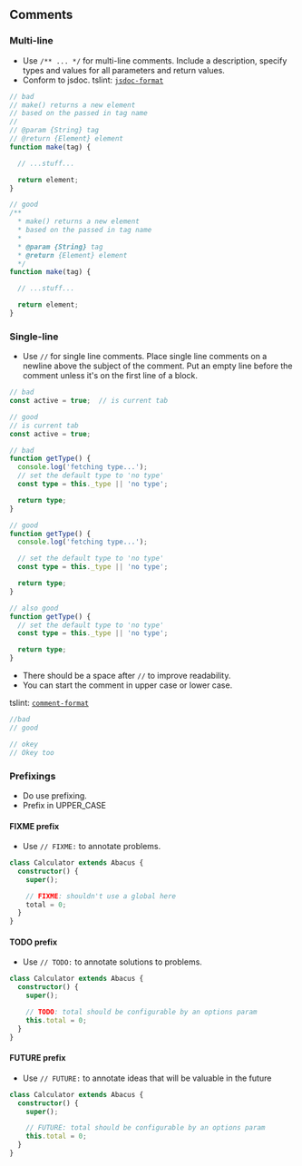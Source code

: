 ## Comments

### Multi-line
- Use `/** ... */` for multi-line comments. Include a description, specify types and values for all parameters and return values.
- Conform to jsdoc. tslint: [`jsdoc-format`](tslint.md#jsdoc-format-native)

```typescript
// bad
// make() returns a new element
// based on the passed in tag name
//
// @param {String} tag
// @return {Element} element
function make(tag) {

  // ...stuff...

  return element;
}

// good
/**
  * make() returns a new element
  * based on the passed in tag name
  *
  * @param {String} tag
  * @return {Element} element
  */
function make(tag) {

  // ...stuff...

  return element;
}
```

### Single-line
- Use `//` for single line comments. Place single line comments on a newline above the subject of the comment. Put an empty line before the comment unless it's on the first line of a block.

```typescript
// bad
const active = true;  // is current tab

// good
// is current tab
const active = true;

// bad
function getType() {
  console.log('fetching type...');
  // set the default type to 'no type'
  const type = this._type || 'no type';

  return type;
}

// good
function getType() {
  console.log('fetching type...');

  // set the default type to 'no type'
  const type = this._type || 'no type';

  return type;
}

// also good
function getType() {
  // set the default type to 'no type'
  const type = this._type || 'no type';

  return type;
}
```

- There should be a space after `//` to improve readability.
- You can start the comment in upper case or lower case.

tslint: [`comment-format`](tslint.md#comment-format-native)

```ts
//bad
// good

// okey
// Okey too
```


### Prefixings
- Do use prefixing.
- Prefix in UPPER_CASE

#### FIXME prefix
- Use `// FIXME:` to annotate problems.

```typescript
class Calculator extends Abacus {
  constructor() {
    super();

    // FIXME: shouldn't use a global here
    total = 0;
  }
}
```

#### TODO prefix
- Use `// TODO:` to annotate solutions to problems.

```typescript
class Calculator extends Abacus {
  constructor() {
    super();

    // TODO: total should be configurable by an options param
    this.total = 0;
  }
}
```

#### FUTURE prefix
- Use `// FUTURE:` to annotate ideas that will be valuable in the future

```typescript
class Calculator extends Abacus {
  constructor() {
    super();

    // FUTURE: total should be configurable by an options param
    this.total = 0;
  }
}
```
